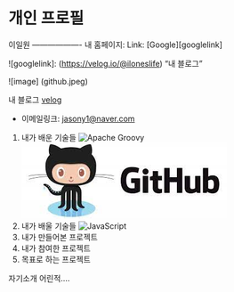 개인 프로필
==========
이일원
——————-
내 홈페이지: Link: [Google][googlelink]

![googlelink]: (https://velog.io/@iloneslife) “내 블로그”

![image] (github.jpeg)

내 블로그  [velog](https://velog.io/@iloneslife, "velog")

* 이메일링크: <jasony1@naver.com>

1. 내가 배운 기술들
![Apache Groovy](https://img.shields.io/badge/Apache%20Groovy-4298B8.svg?style=for-the-badge&logo=Apache+Groovy&logoColor=white)
![img](github.jpeg)
2. 내가 배울 기술들
![JavaScript](https://img.shields.io/badge/javascript-%23323330.svg?style=for-the-badge&logo=javascript&logoColor=%23F7DF1E)
3. 내가 만들어본 프로젝트
4. 내가 참여한 프로젝트
5. 목표로 하는 프로젝트

자기소개
어린적….